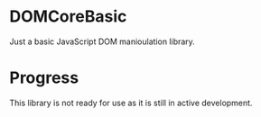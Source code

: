 # DOMCoreBasic
Just a basic JavaScript DOM manioulation library. 

# Progress 
This library is not ready for use as it is still in active development.
